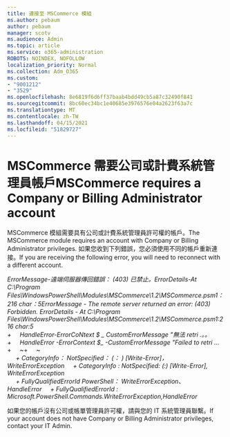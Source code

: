 ```yaml
---
title: 連接至 MSCommerce 模組
ms.author: pebaum
author: pebaum
manager: scotv
ms.audience: Admin
ms.topic: article
ms.service: o365-administration
ROBOTS: NOINDEX, NOFOLLOW
localization_priority: Normal
ms.collection: Adm_O365
ms.custom:
- "9001212"
- "3529"
ms.openlocfilehash: 8e6819f6d6ff37baab4bdd49cb5a87c32490f841
ms.sourcegitcommit: 8bc60ec34bc1e40685e3976576e04a2623f63a7c
ms.translationtype: MT
ms.contentlocale: zh-TW
ms.lasthandoff: 04/15/2021
ms.locfileid: "51829727"
---
```

# <a name="mscommerce-requires-a-company-or-billing-administrator-account"></a><span data-ttu-id="092f3-102">MSCommerce 需要公司或計費系統管理員帳戶</span><span class="sxs-lookup"><span data-stu-id="092f3-102">MSCommerce requires a Company or Billing Administrator account</span></span>

<span data-ttu-id="092f3-103">MSCommerce 模組需要具有公司或計費系統管理員許可權的帳戶。</span><span class="sxs-lookup"><span data-stu-id="092f3-103">The MSCommerce module requires an account with Company or Billing Administrator privileges.</span></span> <span data-ttu-id="092f3-104">如果您收到下列錯誤，您必須使用不同的帳戶重新連接。</span><span class="sxs-lookup"><span data-stu-id="092f3-104">If you are receiving the following error, you will need to reconnect with a different account.</span></span>

<span data-ttu-id="092f3-105">*ErrorMessage-遠端伺服器傳回錯誤： (403) 已禁止。ErrorDetails-At C:\Program Files\WindowsPowerShell\Modules\MSCommerce\1.2\MSCommerce.psm1： 216 char：5*</span><span class="sxs-lookup"><span data-stu-id="092f3-105">*ErrorMessage - The remote server returned an error: (403) Forbidden. ErrorDetails - At C:\Program Files\WindowsPowerShell\Modules\MSCommerce\1.2\MSCommerce.psm1:216 char:5*</span></span><br>
<span data-ttu-id="092f3-106">*+&nbsp;&nbsp;&nbsp;&nbsp;&nbsp;HandleError-ErrorCoNtext $ _ CustomErrorMessage "無法 retri .。。*</span><span class="sxs-lookup"><span data-stu-id="092f3-106">*+&nbsp;&nbsp;&nbsp;&nbsp;&nbsp;HandleError -ErrorContext $_ -CustomErrorMessage "Failed to retri ...*</span></span><br>
<span data-ttu-id="092f3-107">\+&nbsp;&nbsp;&nbsp;&nbsp;&nbsp;~~~~~~~~~~~~~~~~~~~~~~~~~~~~~~~~~~~~~~~~~~~~~~~~~~~~~~~~~~~~~~~~~</span><span class="sxs-lookup"><span data-stu-id="092f3-107">\+&nbsp;&nbsp;&nbsp;&nbsp;&nbsp;~~~~~~~~~~~~~~~~~~~~~~~~~~~~~~~~~~~~~~~~~~~~~~~~~~~~~~~~~~~~~~~~~</span></span><br>
<span data-ttu-id="092f3-108">&nbsp;&nbsp;&nbsp;&nbsp;&nbsp;*+ CategoryInfo： NotSpecified： (： ) [Write-Error]，WriteErrorException*</span><span class="sxs-lookup"><span data-stu-id="092f3-108">&nbsp;&nbsp;&nbsp;&nbsp;&nbsp;*+ CategoryInfo          : NotSpecified: (:) [Write-Error], WriteErrorException*</span></span><br>
<span data-ttu-id="092f3-109">&nbsp;&nbsp;&nbsp;&nbsp;&nbsp;*+ FullyQualifiedErrorId PowerShell： WriteErrorException、HandleError*</span><span class="sxs-lookup"><span data-stu-id="092f3-109">&nbsp;&nbsp;&nbsp;&nbsp;&nbsp;*+ FullyQualifiedErrorId : Microsoft.PowerShell.Commands.WriteErrorException,HandleError*</span></span>

<span data-ttu-id="092f3-110">如果您的帳戶沒有公司或帳單管理員許可權，請與您的 IT 系統管理員聯繫。</span><span class="sxs-lookup"><span data-stu-id="092f3-110">If your account does not have Company or Billing Administrator privileges, contact your IT Admin.</span></span>
